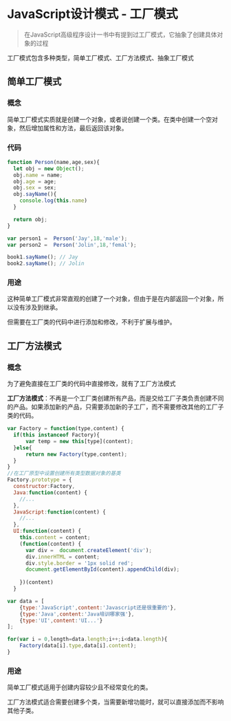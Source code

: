 # JavaScript设计模式 - 工厂模式

> 在JavaScript高级程序设计一书中有提到过工厂模式，它抽象了创建具体对象的过程

工厂模式包含多种类型，简单工厂模式、工厂方法模式、抽象工厂模式

## 简单工厂模式

### 概念

简单工厂模式实质就是创建一个对象，或者说创建一个类。在类中创建一个空对象，然后增加属性和方法，最后返回该对象。

### 代码

```javascript
function Person(name,age,sex){
  let obj = new Object();
  obj.name = name;
  obj.age = age;
  obj.sex = sex;
  obj.sayName(){
    console.log(this.name)
  }

  return obj;
}

var person1 =  Person('Jay',18,'male');
var person2 =  Person('Jolin',18,'femal');

book1.sayName(); // Jay
book2.sayName(); // Jolin
```

### 用途

这种简单工厂模式非常直观的创建了一个对象，但由于是在内部返回一个对象，所以没有涉及到继承。

但需要在工厂类的代码中进行添加和修改，不利于扩展与维护。

## 工厂方法模式

### 概念

为了避免直接在工厂类的代码中直接修改，就有了工厂方法模式


**工厂方法模式**：不再是一个工厂类创建所有产品，而是交给工厂子类负责创建不同的产品。如果添加新的产品，只需要添加新的子工厂，而不需要修改其他的工厂子类的代码。

```javascript
var Factory = function(type,content) {
  if(this instanceof Factory){
      var temp = new this[type](content);
  }else{
      return new Factory(type,content);
  }
}
//在工厂原型中设置创建所有类型数据对象的基类
Factory.prototype = {
  constructor:Factory,
  Java:function(content) {
    //...
  },
  JavaScript:function(content) {
    //...
  },
  UI:function(content) {
    this.content = content;
    (function(content) {
      var div =  document.createElement('div');
      div.innerHTML = content;
      div.style.border = '1px solid red';
      document.getElementById(content).appendChild(div);
      
    })(content)
  }

var data = [
    {type:'JavaScript',content:'Javascript还是很重要的'},
    {type:'Java',content:'Java培训哪家强'},
    {type:'UI',content:'UI...'}
];

for(var i = 0,length=data.length;i++;i<data.length){
    Factory(data[i].type,data[i].content);
}
```

### 用途

简单工厂模式适用于创建内容较少且不经常变化的类。

工厂方法模式适合需要创建多个类，当需要新增功能时，就可以直接添加而不影响其他子类。


